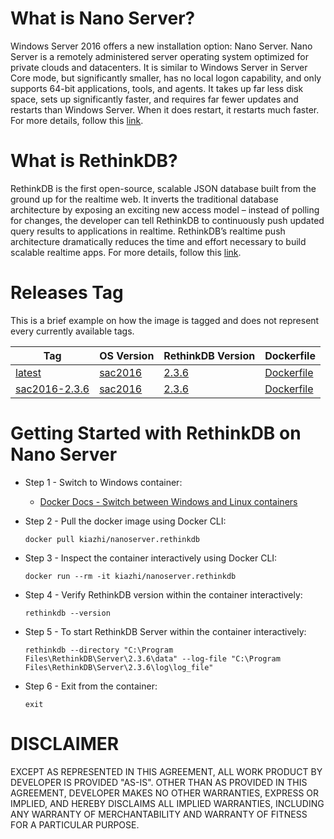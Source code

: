# What is Nano Server?

Windows Server 2016 offers a new installation option: Nano Server. Nano Server is a remotely administered server operating system optimized for private clouds and datacenters. It is similar to Windows Server in Server Core mode, but significantly smaller, has no local logon capability, and only supports 64-bit applications, tools, and agents. It takes up far less disk space, sets up significantly faster, and requires far fewer updates and restarts than Windows Server. When it does restart, it restarts much faster. For more details, follow this [link](https://docs.microsoft.com/en-us/windows-server/get-started/getting-started-with-nano-server).

# What is RethinkDB?

RethinkDB is the first open-source, scalable JSON database built from the ground up for the realtime web. It inverts the traditional database architecture by exposing an exciting new access model – instead of polling for changes, the developer can tell RethinkDB to continuously push updated query results to applications in realtime. RethinkDB’s realtime push architecture dramatically reduces the time and effort necessary to build scalable realtime apps. For more details, follow this [link](https://www.rethinkdb.com/faq/).

# Releases Tag

This is a brief example on how the image is tagged and does not represent every currently available tags.

| Tag | OS Version | RethinkDB Version | Dockerfile |
| -- | -- | -- | -- |
| [latest](https://hub.docker.com/r/kiazhi/nanoserver.rethinkdb/tags/) | [sac2016](https://hub.docker.com/r/microsoft/nanoserver/) | [2.3.6](https://download.rethinkdb.com/windows/) | [Dockerfile](https://github.com/kiazhi/Windows-Containers/tree/master/dockerfiles/nanoserver/rethinkdb/sac2016-2.3.6/Dockerfile) |
| [sac2016-2.3.6](https://hub.docker.com/r/kiazhi/nanoserver.rethinkdb/tags/) | [sac2016](https://hub.docker.com/r/microsoft/nanoserver/) | [2.3.6](https://download.rethinkdb.com/windows/) | [Dockerfile](https://github.com/kiazhi/Windows-Containers/tree/master/dockerfiles/nanoserver/rethinkdb/sac2016-2.3.6/Dockerfile) |


# Getting Started with RethinkDB on Nano Server

- Step 1 - Switch to Windows container:
    - [Docker Docs - Switch between Windows and Linux containers](https://docs.docker.com/docker-for-windows/#switch-between-windows-and-linux-containers)


- Step 2 - Pull the docker image using Docker CLI:

    ```shell
    docker pull kiazhi/nanoserver.rethinkdb
    ```


- Step 3 - Inspect the container interactively using Docker CLI:

    ```shell
    docker run --rm -it kiazhi/nanoserver.rethinkdb
    ```


- Step 4 - Verify RethinkDB version within the container interactively:

    ```shell
    rethinkdb --version
    ```


- Step 5 - To start RethinkDB Server within the container interactively:

    ```shell
    rethinkdb --directory "C:\Program Files\RethinkDB\Server\2.3.6\data" --log-file "C:\Program Files\RethinkDB\Server\2.3.6\log\log_file"
    ```


- Step 6 - Exit from the container:

    ```shell
    exit
    ```


# DISCLAIMER

EXCEPT AS REPRESENTED IN THIS AGREEMENT, ALL WORK PRODUCT BY DEVELOPER IS PROVIDED "AS-IS". OTHER THAN AS PROVIDED IN THIS AGREEMENT, DEVELOPER MAKES NO OTHER WARRANTIES, EXPRESS OR IMPLIED, AND HEREBY DISCLAIMS ALL IMPLIED WARRANTIES, INCLUDING ANY WARRANTY OF MERCHANTABILITY AND WARRANTY OF FITNESS FOR A PARTICULAR PURPOSE.
